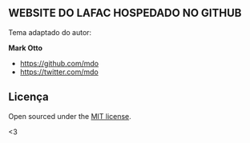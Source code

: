 ## WEBSITE DO LAFAC HOSPEDADO NO GITHUB

Tema adaptado do autor:

**Mark Otto**
- <https://github.com/mdo>
- <https://twitter.com/mdo>


## Licença

Open sourced under the [MIT license](LICENSE.md).

<3

